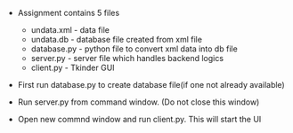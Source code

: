 * Assignment contains 5 files
  * undata.xml - data file
  * undata.db - database file created from xml file
  * database.py - python file to convert xml data into db file
  * server.py - server file which handles backend logics
  * client.py - Tkinder GUI


* First run database.py to create database file(if one not already available)
* Run server.py from command window. (Do not close this window)
* Open new commnd window and run client.py. This will start the UI

